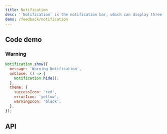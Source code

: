 ```yaml
---
title: Notification
desc: '`Notification` is the notification bar, which can display three types of information: success, warning, and error.'
demo: /feedback/notification
---
```


## Code demo

### Warning

```jsx
Notification.show({
  message: 'Warning Notification',
  onClose: () => {
    Notification.hide();
  },
  theme: {
    successIcon: 'red',
    errorIcon: 'yellow',
    warningIcon: 'black',
  },
});
```

## API

<API name="NotificationProps" />
